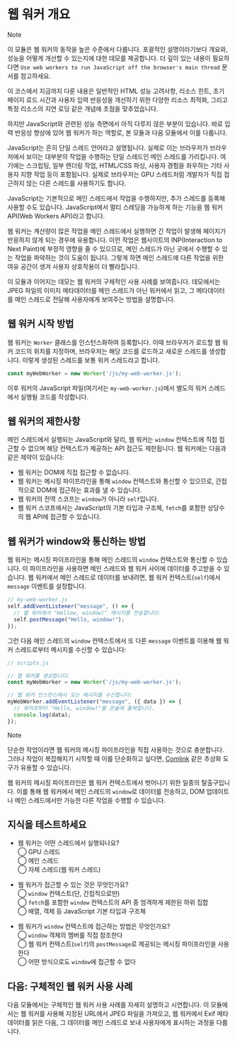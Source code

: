 # 웹 워커 개요

> [!NOTE]
> 이 모듈은 웹 워커의 동작을 높은 수준에서 다룹니다. 포괄적인 설명이라기보다 개요와, 성능을 어떻게 개선할 수 있는지에 대한 데모를 제공합니다. 더 깊이 있는 내용이 필요하다면 `Use web workers to run JavaScript off the browser's main thread` 문서를 참고하세요.

이 코스에서 지금까지 다룬 내용은 일반적인 HTML 성능 고려사항, 리소스 힌트, 초기 페이지 로드 시간과 사용자 입력 반응성을 개선하기 위한 다양한 리소스 최적화, 그리고 특정 리소스의 지연 로딩 같은 개념에 초점을 맞추었습니다.

하지만 JavaScript와 관련된 성능 측면에서 아직 다루지 않은 부분이 있습니다. 바로 입력 반응성 향상에 있어 웹 워커가 하는 역할로, 본 모듈과 다음 모듈에서 이를 다룹니다.

JavaScript는 흔히 단일 스레드 언어라고 설명됩니다. 실제로 이는 브라우저가 브라우저에서 보이는 대부분의 작업을 수행하는 단일 스레드인 메인 스레드를 가리킵니다. 여기에는 스크립팅, 일부 렌더링 작업, HTML/CSS 파싱, 사용자 경험을 좌우하는 기타 사용자 지향 작업 등이 포함됩니다. 실제로 브라우저는 GPU 스레드처럼 개발자가 직접 접근하지 않는 다른 스레드를 사용하기도 합니다.

JavaScript는 기본적으로 메인 스레드에서 작업을 수행하지만, 추가 스레드를 등록해 사용할 수도 있습니다. JavaScript에서 멀티 스레딩을 가능하게 하는 기능을 웹 워커 API(Web Workers API)라고 합니다.

웹 워커는 계산량이 많은 작업을 메인 스레드에서 실행하면 긴 작업이 발생해 페이지가 반응하지 않게 되는 경우에 유용합니다. 이런 작업은 웹사이트의 INP(Interaction to Next Paint)에 부정적 영향을 줄 수 있으므로, 메인 스레드가 아닌 곳에서 수행할 수 있는 작업을 파악하는 것이 도움이 됩니다. 그렇게 하면 메인 스레드에 다른 작업을 위한 여유 공간이 생겨 사용자 상호작용이 더 빨라집니다.

이 모듈과 이어지는 데모는 웹 워커의 구체적인 사용 사례를 보여줍니다. 데모에서는 JPEG 파일의 이미지 메타데이터를 메인 스레드가 아닌 워커에서 읽고, 그 메타데이터를 메인 스레드로 전달해 사용자에게 보여주는 방법을 설명합니다.

## 웹 워커 시작 방법

웹 워커는 `Worker` 클래스를 인스턴스화하여 등록합니다. 이때 브라우저가 로드할 웹 워커 코드의 위치를 지정하며, 브라우저는 해당 코드를 로드하고 새로운 스레드를 생성합니다. 이렇게 생성된 스레드를 보통 워커 스레드라고 합니다.

```javascript
const myWebWorker = new Worker('/js/my-web-worker.js');
```

이후 워커의 JavaScript 파일(여기서는 `my-web-worker.js`)에서 별도의 워커 스레드에서 실행될 코드를 작성합니다.

## 웹 워커의 제한사항

메인 스레드에서 실행되는 JavaScript와 달리, 웹 워커는 `window` 컨텍스트에 직접 접근할 수 없으며 해당 컨텍스트가 제공하는 API 접근도 제한됩니다. 웹 워커에는 다음과 같은 제약이 있습니다:

- 웹 워커는 DOM에 직접 접근할 수 없습니다.
- 웹 워커는 메시징 파이프라인을 통해 `window` 컨텍스트와 통신할 수 있으므로, 간접적으로 DOM에 접근하는 효과를 낼 수 있습니다.
- 웹 워커의 전역 스코프는 `window`가 아니라 `self`입니다.
- 웹 워커 스코프에서는 JavaScript의 기본 타입과 구조체, `fetch`를 포함한 상당수의 웹 API에 접근할 수 있습니다.

## 웹 워커가 window와 통신하는 방법

웹 워커는 메시징 파이프라인을 통해 메인 스레드의 `window` 컨텍스트와 통신할 수 있습니다. 이 파이프라인을 사용하면 메인 스레드와 웹 워커 사이에 데이터를 주고받을 수 있습니다. 웹 워커에서 메인 스레드로 데이터를 보내려면, 웹 워커 컨텍스트(`self`)에서 `message` 이벤트를 설정합니다.

```javascript
// my-web-worker.js
self.addEventListener("message", () => {
  // 웹 워커에서 "Hellow, window!" 메시지를 전송합니다:
  self.postMessage("Hello, window!");
});
```

그런 다음 메인 스레드의 `window` 컨텍스트에서 또 다른 `message` 이벤트를 이용해 웹 워커 스레드로부터 메시지를 수신할 수 있습니다:

```javascript
// scripts.js

// 웹 워커를 생성합니다:
const myWebWorker = new Worker('/js/my-web-worker.js');

// 웹 워커 인스턴스에서 오는 메시지를 수신합니다:
myWebWorker.addEventListener("message", ({ data }) => {
  // 워커로부터 "Hello, window!"를 콘솔에 출력합니다.
  console.log(data);
});
```

> [!NOTE]
> 단순한 작업이라면 웹 워커의 메시징 파이프라인을 직접 사용하는 것으로 충분합니다. 그러나 작업이 복잡해지기 시작할 때 이를 단순화하고 싶다면, [Comlink](https://github.com/GoogleChromeLabs/comlink) 같은 추상화 도구가 유용할 수 있습니다.

웹 워커의 메시징 파이프라인은 웹 워커 컨텍스트에서 벗어나기 위한 일종의 탈출구입니다. 이를 통해 웹 워커에서 메인 스레드의 `window`로 데이터를 전송하고, DOM 업데이트나 메인 스레드에서만 가능한 다른 작업을 수행할 수 있습니다.

## 지식을 테스트하세요

- 웹 워커는 어떤 스레드에서 실행되나요?  
  ◯ GPU 스레드  
  ◯ 메인 스레드  
  ◯ 자체 스레드(웹 워커 스레드)  

- 웹 워커가 접근할 수 있는 것은 무엇인가요?  
  ◯ `window` 컨텍스트(단, 간접적으로만)  
  ◯ `fetch`를 포함한 `window` 컨텍스트의 API 중 엄격하게 제한된 하위 집합  
  ◯ 배열, 객체 등 JavaScript 기본 타입과 구조체  

- 웹 워커가 `window` 컨텍스트에 접근하는 방법은 무엇인가요?  
  ◯ `window` 객체의 멤버를 직접 참조한다  
  ◯ 웹 워커 컨텍스트(`self`)의 `postMessage`로 제공되는 메시징 파이프라인을 사용한다  
  ◯ 어떤 방식으로도 `window`에 접근할 수 없다  

## 다음: 구체적인 웹 워커 사용 사례

다음 모듈에서는 구체적인 웹 워커 사용 사례를 자세히 설명하고 시연합니다. 이 모듈에서는 웹 워커를 사용해 지정된 URL에서 JPEG 파일을 가져오고, 웹 워커에서 Exif 메타데이터를 읽은 다음, 그 데이터를 메인 스레드로 보내 사용자에게 표시하는 과정을 다룹니다.



